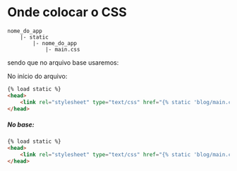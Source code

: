 # Onde colocar o CSS

```
nome_do_app
    |- static
        |- nome_do_app
            |- main.css
```

sendo que no arquivo base usaremos:

No início do arquivo:
```html
{% load static %}
<head>
    <link rel="stylesheet" type="text/css" href="{% static 'blog/main.css' %}">
</head>
```

##### No base:

```html
{% load static %}
<head>
    <link rel="stylesheet" type="text/css" href="{% static 'blog/main.css' %}">
</head>
```
